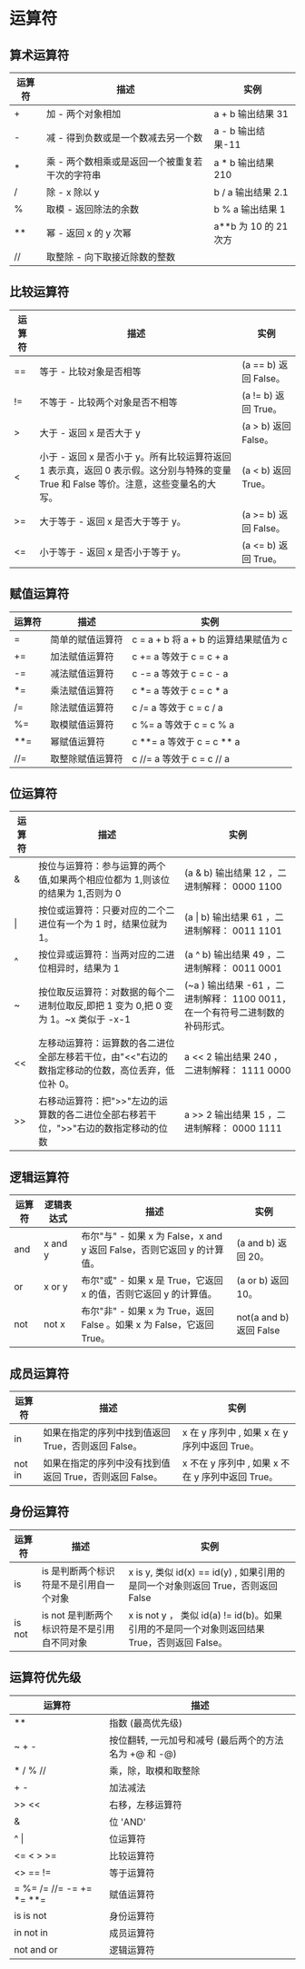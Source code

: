 # 运算符

## 算术运算符

| 运算符 | 描述                                            | 实例                    |
| ------ | ----------------------------------------------- | ----------------------- |
| +      | 加 - 两个对象相加                               | a + b 输出结果 31       |
| -      | 减 - 得到负数或是一个数减去另一个数             | a - b 输出结果-11       |
| \*     | 乘 - 两个数相乘或是返回一个被重复若干次的字符串 | a \* b 输出结果 210     |
| /      | 除 - x 除以 y                                   | b / a 输出结果 2.1      |
| %      | 取模 - 返回除法的余数                           | b % a 输出结果 1        |
| \*\*   | 幂 - 返回 x 的 y 次幂                           | a\*\*b 为 10 的 21 次方 |
| //     | 取整除 - 向下取接近除数的整数                   |                         |

## 比较运算符

| 运算符 | 描述                                                                                                                                  | 实例                  |
| ------ | ------------------------------------------------------------------------------------------------------------------------------------- | --------------------- |
| ==     | 等于 - 比较对象是否相等                                                                                                               | (a == b) 返回 False。 |
| !=     | 不等于 - 比较两个对象是否不相等                                                                                                       | (a != b) 返回 True。  |
| >      | 大于 - 返回 x 是否大于 y                                                                                                              | (a > b) 返回 False。  |
| <      | 小于 - 返回 x 是否小于 y。所有比较运算符返回 1 表示真，返回 0 表示假。这分别与特殊的变量 True 和 False 等价。注意，这些变量名的大写。 | (a < b) 返回 True。   |
| >=     | 大于等于 - 返回 x 是否大于等于 y。                                                                                                    | (a >= b) 返回 False。 |
| <=     | 小于等于 - 返回 x 是否小于等于 y。                                                                                                    | (a <= b) 返回 True。  |

## 赋值运算符

| 运算符 | 描述             | 实例                                  |
| ------ | ---------------- | ------------------------------------- |
| =      | 简单的赋值运算符 | c = a + b 将 a + b 的运算结果赋值为 c |
| +=     | 加法赋值运算符   | c += a 等效于 c = c + a               |
| -=     | 减法赋值运算符   | c -= a 等效于 c = c - a               |
| \*=    | 乘法赋值运算符   | c \*= a 等效于 c = c \* a             |
| /=     | 除法赋值运算符   | c /= a 等效于 c = c / a               |
| %=     | 取模赋值运算符   | c %= a 等效于 c = c % a               |
| \*\*=  | 幂赋值运算符     | c \*\*= a 等效于 c = c \*\* a         |
| //=    | 取整除赋值运算符 | c //= a 等效于 c = c // a             |

## 位运算符

| 运算符 | 描述                                                                                             | 实例                                                                           |
| ------ | ------------------------------------------------------------------------------------------------ | ------------------------------------------------------------------------------ |
| &      | 按位与运算符：参与运算的两个值,如果两个相应位都为 1,则该位的结果为 1,否则为 0                    | (a & b) 输出结果 12 ，二进制解释： 0000 1100                                   |
| \|     | 按位或运算符：只要对应的二个二进位有一个为 1 时，结果位就为 1。                                  | (a \| b) 输出结果 61 ，二进制解释： 0011 1101                                  |
| ^      | 按位异或运算符：当两对应的二进位相异时，结果为 1                                                 | (a ^ b) 输出结果 49 ，二进制解释： 0011 0001                                   |
| ~      | 按位取反运算符：对数据的每个二进制位取反,即把 1 变为 0,把 0 变为 1。~x 类似于 -x-1               | (~a ) 输出结果 -61 ，二进制解释： 1100 0011， 在一个有符号二进制数的补码形式。 |
| <<     | 左移动运算符：运算数的各二进位全部左移若干位，由"<<"右边的数指定移动的位数，高位丢弃，低位补 0。 | a << 2 输出结果 240 ，二进制解释： 1111 0000                                   |
| >>     | 右移动运算符：把">>"左边的运算数的各二进位全部右移若干位，">>"右边的数指定移动的位数             | a >> 2 输出结果 15 ，二进制解释： 0000 1111                                    |

## 逻辑运算符

| 运算符 | 逻辑表达式 | 描述                                                                    | 实例                    |
| ------ | ---------- | ----------------------------------------------------------------------- | ----------------------- |
| and    | x and y    | 布尔"与" - 如果 x 为 False，x and y 返回 False，否则它返回 y 的计算值。 | (a and b) 返回 20。     |
| or     | x or y     | 布尔"或" - 如果 x 是 True，它返回 x 的值，否则它返回 y 的计算值。       | (a or b) 返回 10。      |
| not    | not x      | 布尔"非" - 如果 x 为 True，返回 False 。如果 x 为 False，它返回 True。  | not(a and b) 返回 False |

## 成员运算符

| 运算符 | 描述                                                    | 实例                                              |
| ------ | ------------------------------------------------------- | ------------------------------------------------- |
| in     | 如果在指定的序列中找到值返回 True，否则返回 False。     | x 在 y 序列中 , 如果 x 在 y 序列中返回 True。     |
| not in | 如果在指定的序列中没有找到值返回 True，否则返回 False。 | x 不在 y 序列中 , 如果 x 不在 y 序列中返回 True。 |

## 身份运算符

| 运算符 | 描述                                        | 实例                                                                                         |
| ------ | ------------------------------------------- | -------------------------------------------------------------------------------------------- |
| is     | is 是判断两个标识符是不是引用自一个对象     | x is y, 类似 id(x) == id(y) , 如果引用的是同一个对象则返回 True，否则返回 False              |
| is not | is not 是判断两个标识符是不是引用自不同对象 | x is not y ， 类似 id(a) != id(b)。如果引用的不是同一个对象则返回结果 True，否则返回 False。 |

## 运算符优先级

| 运算符                      | 描述                                                   |
| --------------------------- | ------------------------------------------------------ |
| \*\*                        | 指数 (最高优先级)                                      |
| ~ + -                       | 按位翻转, 一元加号和减号 (最后两个的方法名为 +@ 和 -@) |
| \* / % //                   | 乘，除，取模和取整除                                   |
| + -                         | 加法减法                                               |
| >> <<                       | 右移，左移运算符                                       |
| &                           | 位 'AND'                                               |
| ^ \|                        | 位运算符                                               |
| <= < > >=                   | 比较运算符                                             |
| <> == !=                    | 等于运算符                                             |
| = %= /= //= -= += \*= \*\*= | 赋值运算符                                             |
| is is not                   | 身份运算符                                             |
| in not in                   | 成员运算符                                             |
| not and or                  | 逻辑运算符                                             |

